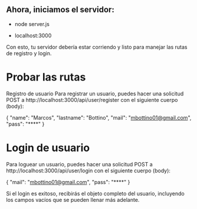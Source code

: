 ## Ahora, iniciamos el servidor:

- node server.js

- localhost:3000

Con esto, tu servidor debería estar corriendo y listo para manejar las rutas de registro y login.

# Probar las rutas
Registro de usuario
Para registrar un usuario, puedes hacer una solicitud POST a http://localhost:3000/api/user/register con el siguiente cuerpo (body):

{
    "name": "Marcos",
    "lastname": "Bottino",
    "mail": "mbottino01@gmail.com",
    "pass": "****"
}
# Login de usuario
Para loguear un usuario, puedes hacer una solicitud POST a http://localhost:3000/api/user/login con el siguiente cuerpo (body):

{
    "mail": "mbottino01@gmail.com",
    "pass": "****"
}

Si el login es exitoso, recibirás el objeto completo del usuario, incluyendo los campos vacíos que se pueden llenar más adelante.
